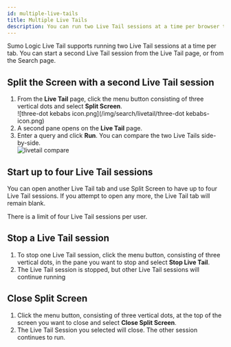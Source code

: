 ```yaml
---
id: multiple-live-tails
title: Multiple Live Tails
description: You can run two Live Tail sessions at a time per browser tab.
---
```



Sumo Logic Live Tail supports running two Live Tail sessions at a time per tab. You can start a second Live Tail session from the Live Tail page, or from the Search page.

## Split the Screen with a second Live Tail session

1. From the **Live Tail** page, click the menu button consisting of three vertical dots and select **Split Screen**. <br/>  ![three-dot kebabs icon.png](/img/search/livetail/three-dot kebabs-icon.png)
1. A second pane opens on the **Live Tail** page.
1. Enter a query and click **Run**. You can compare the two Live Tails side-by-side. <br/>  ![livetail compare](/img/search/livetail/livetail-compare.png)

## Start up to four Live Tail sessions

You can open another Live Tail tab and use Split Screen to have up to four Live Tail sessions. If you attempt to open any more, the Live Tail tab will remain blank.

There is a limit of four Live Tail sessions per user.

## Stop a Live Tail session

1. To stop one Live Tail session, click the menu button, consisting of three vertical dots, in the pane you want to stop and select **Stop Live Tail**.
1. The Live Tail session is stopped, but other Live Tail sessions will continue running

## Close Split Screen

1. Click the menu button, consisting of three vertical dots, at the top of the screen you want to close and select **Close Split Screen**.
1. The Live Tail Session you selected will close. The other session continues to run.
